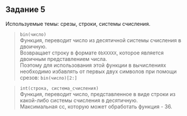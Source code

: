 ## Задание 5

Используемые темы: срезы, строки, системы счисления.

> <code>bin(число)</code>\
> Функция, переводит число из десятичной системы счисления в двоичную.\
> Возвращает строку в формате <code>0bXXXXX</code>, которое является двоичным представлением числа.\
> Поэтому для использования этой функции в вычислениях необходимо
> избавлять от первых двух символов при помощи срезов: <code>bin(число)[2:]</code>

> <code>int(строка, система_счисления)</code>\
> Функция, переводит число, представленное в виде строки из какой-либо системы счисления в десятичную.\
> Максимальная сс, которую может обработать функция - 36.

